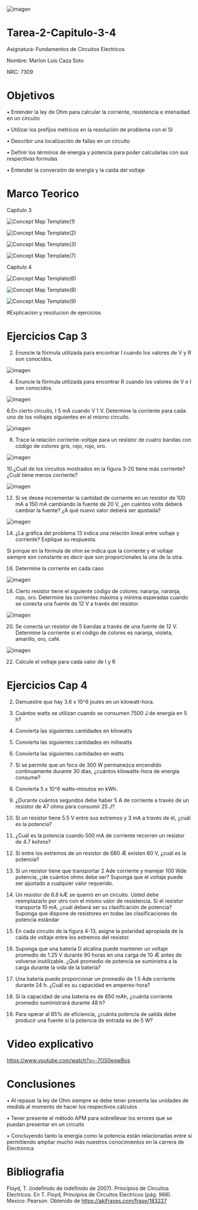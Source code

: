 ![imagen](https://user-images.githubusercontent.com/105812540/169170187-c196cd47-cab4-4ce5-9db3-5f7ce407d292.png)

# Tarea-2-Capitulo-3-4

Asignatura: Fundamentos de Circuitos Electricos

Nombre: Marlon Luis Caza Soto 

NRC: 7309

# Objetivos 

•	Entender la ley de Ohm para calcular la corriente, resistencia e intensidad en un circuito 

•	Utilizar los prefijos métricos en la resolución de problema con el SI

•	Describir una localización de fallas en un circuito

•	Definir los términos de energía y potencia para poder calcularlas con sus respectivas formulas

•	Entender la conversión de energía y la caída del voltaje


# Marco Teorico 

Capitulo 3

![Concept Map Template(1)](https://user-images.githubusercontent.com/105812540/170408384-f5c4a762-4f9b-49d5-b76a-db58d1bbd5ea.jpg)

![Concept Map Template(2)](https://user-images.githubusercontent.com/105812540/170408387-6633c40a-60a1-4dd1-9b3c-b4691c660692.jpg)

![Concept Map Template(3)](https://user-images.githubusercontent.com/105812540/170410096-43bab628-b94e-405f-9522-7108c483ccbc.jpg)

![Concept Map Template(7)](https://user-images.githubusercontent.com/105812540/170424743-a0e4eff9-8c1e-4dcd-bff7-95c29e33b420.jpg)

Capitulo 4

![Concept Map Template(6)](https://user-images.githubusercontent.com/105812540/170424305-beaed200-d024-4482-81cb-0040d635a8a6.jpg)

![Concept Map Template(8)](https://user-images.githubusercontent.com/105812540/170427780-f0a461da-3ba6-436a-8d7a-608c9e0e9435.jpg)

![Concept Map Template(9)](https://user-images.githubusercontent.com/105812540/170430252-65fe8981-e567-47ad-b32e-b2fbbfeafd15.jpg)


#Explicacion y resolucion de ejercicios 

# Ejercicios Cap 3

2. Enuncie la fórmula utilizada para encontrar I cuando los valores de V y R son conocidos.

![imagen](https://user-images.githubusercontent.com/105812540/170478200-6d3b35bd-96ec-4549-8030-02ba4bc39a61.png)

4. Enuncie la fórmula utilizada para encontrar R cuando los valores de V e I son conocidos.

![imagen](https://user-images.githubusercontent.com/105812540/170478288-82793afc-8e42-4438-be2a-7f36c440365c.png)

6.En cierto circuito, I  5 mA cuando V  1 V. Determine la corriente para cada uno de los voltajes siguientes en el mismo circuito.

![imagen](https://user-images.githubusercontent.com/105812540/170479230-e01fca5f-c1cd-46c8-b70d-125d42a66347.png)

8. Trace la relación corriente-voltaje para un resistor de cuatro bandas con código de colores gris, rojo, rojo, oro.

![imagen](https://user-images.githubusercontent.com/105812540/170480094-86afac82-c520-4a95-b7fc-c518ffebddfa.png)

10.¿Cuál de los circuitos mostrados en la figura 3-20 tiene más corriente? ¿Cuál tiene menos corriente?

![imagen](https://user-images.githubusercontent.com/105812540/170481014-7e157953-514e-4138-9c32-5fff7331fbab.png)

12. Si se desea incrementar la cantidad de corriente en un resistor de 100 mA a 150 mA cambiando la fuente de 20 V, ¿en cuántos volts deberá cambiar la fuente? ¿A qué nuevo valor deberá ser ajustada?

![imagen](https://user-images.githubusercontent.com/105812540/170481529-a6e6e252-f28e-4e04-9144-9880e6dfa80c.png)

14. ¿La gráfica del problema 13 indica una relación lineal entre voltaje y corriente? Explique su respuesta.


Si porque en la fórmula de ohm se indica que la corriente y el voltaje siempre son constante es decir que son proporcionales la una de la otra.

16. Determine la corriente en cada caso

![imagen](https://user-images.githubusercontent.com/105812540/170482928-08e5b609-8fc3-4547-af4d-c6eaa8384292.png)

18. Cierto resistor tiene el siguiente código de colores: naranja, naranja, rojo, oro. Determine las corrientes máxima y mínima esperadas cuando se conecta una fuente de 12 V a través del resistor.

![imagen](https://user-images.githubusercontent.com/105812540/170483407-49f38ca3-6819-438c-aba5-4781f639ec65.png)

20. Se conecta un resistor de 5 bandas a través de una fuente de 12 V. Determine la corriente si el código de colores es naranja, violeta, amarillo, oro, café.

![imagen](https://user-images.githubusercontent.com/105812540/170483668-53a64a6b-e99e-4c5b-a7ce-646bb3ae6d8a.png)

22. Calcule el voltaje para cada valor de I y R




# Ejercicios Cap 4

2. Demuestre que hay 3.6 x 10^6 joules en un kilowatt-hora.


4. Cuántos watts se utilizan cuando se consumen 7500 J de energía en 5 h?

6. Convierta las siguientes cantidades en kilowatts


8. Convierta las siguientes cantidades en miliwatts


10. Convierta las siguientes cantidades en watts


12. Si se permite que un foco de 300 W permanezca encendido continuamente durante 30 días, ¿cuántos kilowatts-hora de energía consume?

14. Convierta 5 x 10^6 watts-minutos en kWh.

16. ¿Durante cuántos segundos debe haber 5 A de corriente a través de un resistor de 47 ohms para consumir 25 J?

18. Si un resistor tiene 5.5 V entre sus extremos y 3 mA a través de él, ¿cuál es la potencia?

20. ¿Cuál es la potencia cuando 500 mA de corriente recorren un resistor de 4.7 kohms?



22. Si entre los extremos de un resistor de 680 Æ existen 60 V, ¿cuál es la potencia?


24. Si un resistor tiene que transportar 2 Ade corriente y manejar 100 Wde potencia, ¿de cuántos ohms debe ser? Suponga que el voltaje puede ser ajustado a cualquier valor requerido.

26. Un resistor de 6.8 kÆ se quemó en un circuito. Usted debe reemplazarlo por otro con el mismo valor de resistencia. Si el resistor transporta 10 mA, ¿cuál deberá ser su clasificación de potencia? Suponga que dispone de resistores en todas las clasificaciones de potencia estándar

28. En cada circuito de la figura 4-13, asigne la polaridad apropiada de la caída de voltaje entre los extremos del resistor.



30. Suponga que una batería D alcalina puede mantener un voltaje promedio de 1.25 V durante 90 horas en una carga de 10 Æ antes de volverse inutilizable. ¿Qué promedio de potencia se suministra a la carga durante la vida de la batería?

32. Una batería puede proporcionar un promedio de 1.5 Ade corriente durante 24 h. ¿Cuál es su capacidad en amperes-hora?


34. Si la capacidad de una batería es de 650 mAh, ¿cuánta corriente promedio suministrará durante 48 h?


36. Para operar al 85% de eficiencia, ¿cuánta potencia de salida debe producir una fuente si la potencia de entrada es de 5 W?


# Video explicativo 

https://www.youtube.com/watch?v=-7OS0eqwBos

# Conclusiones 

•	Al repasar la ley de Ohm siempre se debe tener presenta las unidades de medida al momento de hacer los respectivos cálculos 

•	Tener presente el método APM para sobrellevar los errores que se puedan presentar en un circuito 

•	Concluyendo tanto la energía como la potencia están relacionadas entre sí permitiendo ampliar mucho más nuestros conocimientos en la carrera de Electrónica 

# Bibliografia 

Floyd, T. (indefinido de indefinido de 2007). Principios de Circuitos Electricos. En T. Floyd, Principios de Circuitos Electricos (pág. 968). Mexico: Pearson. Obtenido de https://akifrases.com/frase/183227











